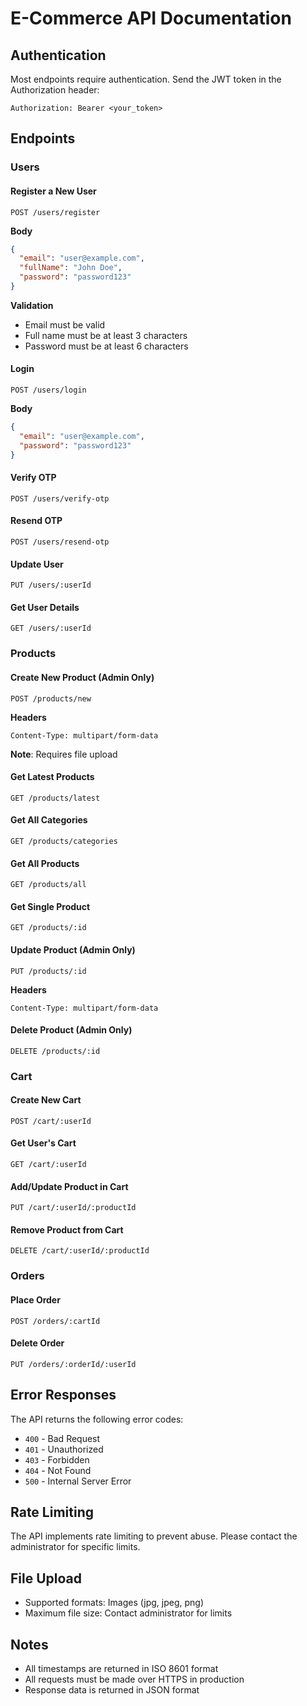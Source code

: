 # E-Commerce API Documentation


## Authentication

Most endpoints require authentication. Send the JWT token in the Authorization header:

```
Authorization: Bearer <your_token>
```

## Endpoints

### Users

#### Register a New User

```http
POST /users/register
```

**Body**

```json
{
  "email": "user@example.com",
  "fullName": "John Doe",
  "password": "password123"
}
```

**Validation**

- Email must be valid
- Full name must be at least 3 characters
- Password must be at least 6 characters

#### Login

```http
POST /users/login
```

**Body**

```json
{
  "email": "user@example.com",
  "password": "password123"
}
```

#### Verify OTP

```http
POST /users/verify-otp
```

#### Resend OTP

```http
POST /users/resend-otp
```

#### Update User

```http
PUT /users/:userId
```

#### Get User Details

```http
GET /users/:userId
```

### Products

#### Create New Product (Admin Only)

```http
POST /products/new
```

**Headers**

```
Content-Type: multipart/form-data
```

**Note**: Requires file upload

#### Get Latest Products

```http
GET /products/latest
```

#### Get All Categories

```http
GET /products/categories
```

#### Get All Products

```http
GET /products/all
```

#### Get Single Product

```http
GET /products/:id
```

#### Update Product (Admin Only)

```http
PUT /products/:id
```

**Headers**

```
Content-Type: multipart/form-data
```

#### Delete Product (Admin Only)

```http
DELETE /products/:id
```

### Cart

#### Create New Cart

```http
POST /cart/:userId
```

#### Get User's Cart

```http
GET /cart/:userId
```

#### Add/Update Product in Cart

```http
PUT /cart/:userId/:productId
```

#### Remove Product from Cart

```http
DELETE /cart/:userId/:productId
```

### Orders

#### Place Order

```http
POST /orders/:cartId
```

#### Delete Order

```http
PUT /orders/:orderId/:userId
```

## Error Responses

The API returns the following error codes:

- `400` - Bad Request
- `401` - Unauthorized
- `403` - Forbidden
- `404` - Not Found
- `500` - Internal Server Error

## Rate Limiting

The API implements rate limiting to prevent abuse. Please contact the administrator for specific limits.

## File Upload

- Supported formats: Images (jpg, jpeg, png)
- Maximum file size: Contact administrator for limits

## Notes

- All timestamps are returned in ISO 8601 format
- All requests must be made over HTTPS in production
- Response data is returned in JSON format
